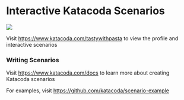 # Interactive Katacoda Scenarios

[![](http://shields.katacoda.com/katacoda/tastywithpasta/count.svg)](https://www.katacoda.com/tastywithpasta "Get your profile on Katacoda.com")

Visit https://www.katacoda.com/tastywithpasta to view the profile and interactive scenarios

### Writing Scenarios
Visit https://www.katacoda.com/docs to learn more about creating Katacoda scenarios

For examples, visit https://github.com/katacoda/scenario-example
